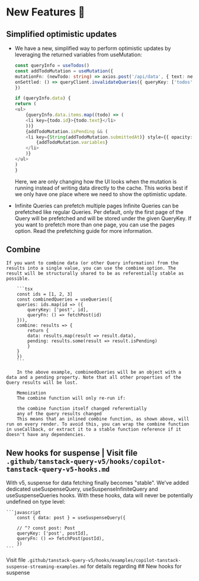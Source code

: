# New Features 🚀

## Simplified optimistic updates

- We have a new, simplified way to perform optimistic updates by leveraging the returned variables from useMutation:

  ```typescript
  const queryInfo = useTodos()
  const addTodoMutation = useMutation({
  mutationFn: (newTodo: string) => axios.post('/api/data', { text: newTodo }),
  onSettled: () => queryClient.invalidateQueries({ queryKey: ['todos'] }),
  })

  if (queryInfo.data) {
  return (
  <ul>
      {queryInfo.data.items.map((todo) => (
      <li key={todo.id}>{todo.text}</li>
      ))}
      {addTodoMutation.isPending && (
      <li key={String(addTodoMutation.submittedAt)} style={{ opacity: 0.5 }}>
          {addTodoMutation.variables}
      </li>
      )}
  </ul>
  )
  }
  ```

  Here, we are only changing how the UI looks when the mutation is running instead of writing data directly to the cache. This works best if we only have one place where we need to show the optimistic update.

- Infinite Queries can prefetch multiple pages
  Infinite Queries can be prefetched like regular Queries. Per default, only the first page of the Query will be prefetched and will be stored under the given QueryKey. If you want to prefetch more than one page, you can use the pages option. Read the prefetching guide for more information.

## Combine

    If you want to combine data (or other Query information) from the results into a single value, you can use the combine option. The result will be structurally shared to be as referentially stable as possible.

        ```tsx
        const ids = [1, 2, 3]
        const combinedQueries = useQueries({
        queries: ids.map(id => ({
            queryKey: ['post', id],
            queryFn: () => fetchPost(id)
        })),
        combine: results => {
            return {
            data: results.map(result => result.data),
            pending: results.some(result => result.isPending)
            }
        }
        })
        ```

        In the above example, combinedQueries will be an object with a data and a pending property. Note that all other properties of the Query results will be lost.

        Memoization
        The combine function will only re-run if:

        the combine function itself changed referentially
        any of the query results changed
        This means that an inlined combine function, as shown above, will run on every render. To avoid this, you can wrap the combine function in useCallback, or extract it to a stable function reference if it doesn't have any dependencies.

## New hooks for suspense | Visit file `.github/tanstack-query-v5/hooks/copilot-tanstack-query-v5-hooks.md`

With v5, suspense for data fetching finally becomes "stable". We've added dedicated useSuspenseQuery, useSuspenseInfiniteQuery and useSuspenseQueries hooks. With these hooks, data will never be potentially undefined on type level:

    ```javascript
        const { data: post } = useSuspenseQuery({

        // ^? const post: Post
        queryKey: ['post', postId],
        queryFn: () => fetchPost(postId),
        })
    ```

Visit file `.github/tanstack-query-v5/hooks/examples/copilot-tanstack-suspense-streaming-examples.md` for details regarding ## New hooks for suspense
